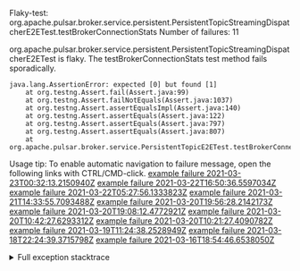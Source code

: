         
Flaky-test: org.apache.pulsar.broker.service.persistent.PersistentTopicStreamingDispatcherE2ETest.testBrokerConnectionStats
Number of failures: 11

org.apache.pulsar.broker.service.persistent.PersistentTopicStreamingDispatcherE2ETest is flaky. The testBrokerConnectionStats test method fails sporadically.

```
java.lang.AssertionError: expected [0] but found [1]
	at org.testng.Assert.fail(Assert.java:99)
	at org.testng.Assert.failNotEquals(Assert.java:1037)
	at org.testng.Assert.assertEqualsImpl(Assert.java:140)
	at org.testng.Assert.assertEquals(Assert.java:122)
	at org.testng.Assert.assertEquals(Assert.java:797)
	at org.testng.Assert.assertEquals(Assert.java:807)
	at org.apache.pulsar.broker.service.PersistentTopicE2ETest.testBrokerConnectionStats(PersistentTopicE2ETest.java:1506)
```

Usage tip: To enable automatic navigation to failure message, open the following links with CTRL/CMD-click.
[example failure 2021-03-23T00:32:13.2150940Z](https://github.com/apache/pulsar/runs/2170893771?check_suite_focus=true#step:8:527)
[example failure 2021-03-22T16:50:36.5597034Z](https://github.com/apache/pulsar/runs/2167097018?check_suite_focus=true#step:8:527)
[example failure 2021-03-22T05:27:56.1333823Z](https://github.com/apache/pulsar/runs/2162901943?check_suite_focus=true#step:8:1300)
[example failure 2021-03-21T14:33:55.7093488Z](https://github.com/apache/pulsar/runs/2159917385?check_suite_focus=true#step:8:505)
[example failure 2021-03-20T19:56:28.2142173Z](https://github.com/apache/pulsar/runs/2156478842?check_suite_focus=true#step:9:1304)
[example failure 2021-03-20T19:08:12.4772921Z](https://github.com/apache/pulsar/runs/2156478842?check_suite_focus=true#step:9:547)
[example failure 2021-03-20T10:42:27.6293312Z](https://github.com/apache/pulsar/runs/2154861769?check_suite_focus=true#step:9:525)
[example failure 2021-03-20T10:21:27.4090782Z](https://github.com/apache/pulsar/runs/2154797882?check_suite_focus=true#step:9:576)
[example failure 2021-03-19T11:24:38.2528949Z](https://github.com/apache/pulsar/runs/2146721748?check_suite_focus=true#step:9:1279)
[example failure 2021-03-18T22:24:39.3715798Z](https://github.com/apache/pulsar/runs/2142615003?check_suite_focus=true#step:9:525)
[example failure 2021-03-16T18:54:46.6538050Z](https://github.com/apache/pulsar/runs/2122020916?check_suite_focus=true#step:9:663)


<details>
<summary>Full exception stacktrace</summary>
<code><pre>
java.lang.AssertionError: expected [0] but found [1]
	at org.testng.Assert.fail(Assert.java:99)
	at org.testng.Assert.failNotEquals(Assert.java:1037)
	at org.testng.Assert.assertEqualsImpl(Assert.java:140)
	at org.testng.Assert.assertEquals(Assert.java:122)
	at org.testng.Assert.assertEquals(Assert.java:797)
	at org.testng.Assert.assertEquals(Assert.java:807)
	at org.apache.pulsar.broker.service.PersistentTopicE2ETest.testBrokerConnectionStats(PersistentTopicE2ETest.java:1506)
	at sun.reflect.NativeMethodAccessorImpl.invoke0(Native Method)
	at sun.reflect.NativeMethodAccessorImpl.invoke(NativeMethodAccessorImpl.java:62)
	at sun.reflect.DelegatingMethodAccessorImpl.invoke(DelegatingMethodAccessorImpl.java:43)
	at java.lang.reflect.Method.invoke(Method.java:498)
	at org.testng.internal.MethodInvocationHelper.invokeMethod(MethodInvocationHelper.java:132)
	at org.testng.internal.InvokeMethodRunnable.runOne(InvokeMethodRunnable.java:45)
	at org.testng.internal.InvokeMethodRunnable.call(InvokeMethodRunnable.java:73)
	at org.testng.internal.InvokeMethodRunnable.call(InvokeMethodRunnable.java:11)
	at java.util.concurrent.FutureTask.run(FutureTask.java:266)
	at java.util.concurrent.ThreadPoolExecutor.runWorker(ThreadPoolExecutor.java:1149)
	at java.util.concurrent.ThreadPoolExecutor$Worker.run(ThreadPoolExecutor.java:624)
	at java.lang.Thread.run(Thread.java:748)

</pre></code>
</details>


